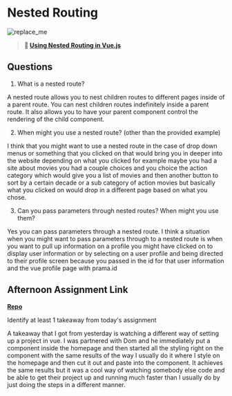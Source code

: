 # Nested Routing

![replace_me](https://codeworks.blob.core.windows.net/public/assets/img/illustrations/placeholder.svg)

> **📖 [Using Nested Routing in Vue.js](https://codeworksacademy.com/fs-student-guide/resources/wk6/04-Child-Routes)**

## Questions

1. What is a nested route?

A nested route allows you to nest children routes to different pages inside of a parent route. You can nest children routes indefinitely inside a parent route. It also allows you to have your parent component control the rendering of the child component.

2. When might you use a nested route? (other than the provided example)

I think that you might want to use a nested route in the case of drop down menus or something that you clicked on that would bring you in deeper into the website depending on what you clicked for example maybe you had a site about movies you had a couple choices and you choice the action category which would give you a list of movies and then another button to sort by a certain decade or a sub category of action movies but basically what you clicked on would drop in a different page based on what you chose.


3. Can you pass parameters through nested routes? When might you use them?

Yes you can pass parameters through a nested route. I think a situation when you might want to pass parameters through to a nested route is when you want to pull up information on a profile you might have clicked on to display user information or by selecting on a user profile and being directed to their profile screen because you passed in the id for that user information and the vue profile page with prama.id


## Afternoon Assignment Link

**[Repo](https://github.com/big-daddy-dom/blogger)**

Identify at least 1 takeaway from today's assignment

A takeaway that I got from yesterday is watching a different way of setting up a project in vue. I was partnered with Dom and he immediately put a component inside the homepage and then started all the styling right on the component with the same results of the way I usually do it where I style on the homepage and then cut it out and paste into the component. It achieves the same results but it was a cool way of watching somebody else code and be able to get their project up and running much faster than I usually do by just doing the steps in a different manner.